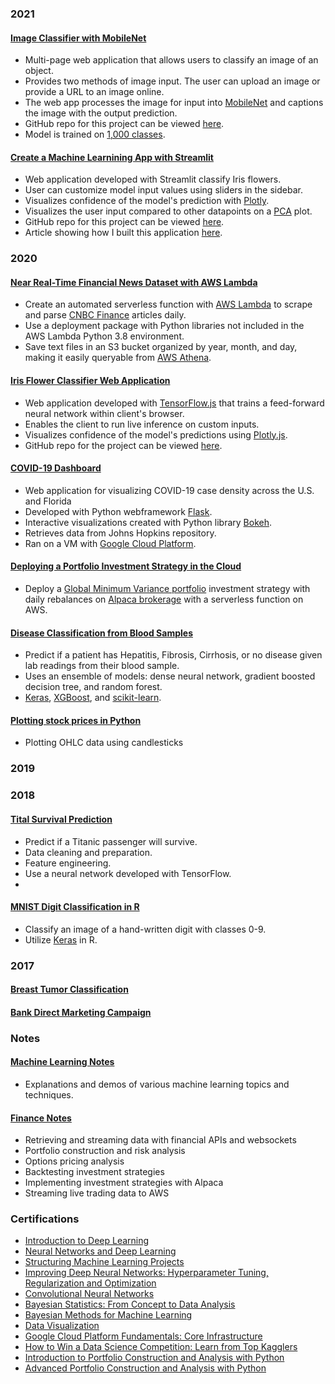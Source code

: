 ### 2021

#### [Image Classifier with MobileNet](https://share.streamlit.io/danokeefe/image-classifier/main/image_app.py)
  - Multi-page web application that allows users to classify an image of an object. 
  - Provides two methods of image input. The user can upload an image or provide a URL to an image online.
  - The web app processes the image for input into [MobileNet](https://arxiv.org/abs/1704.04861) and captions the image with the output prediction.
  - GitHub repo for this project can be viewed [here](https://github.com/DanOKeefe/Image-Classifier/tree/main).
  - Model is trained on [1,000 classes](https://github.com/DanOKeefe/Image-Classifier/blob/main/imagenet_classes.txt).

#### [Create a Machine Learnining App with Streamlit](https://share.streamlit.io/danokeefe/streamlit_iris_classifier/main/iris_app.py)
  - Web application developed with Streamlit classify Iris flowers.
  - User can customize model input values using sliders in the sidebar.
  - Visualizes confidence of the model's prediction with [Plotly](https://plotly.com/python/plotly-express/).
  - Visualizes the user input compared to other datapoints on a [PCA](https://en.wikipedia.org/wiki/Principal_component_analysis) plot.
  - GitHub repo for this project can be viewed [here](https://github.com/DanOKeefe/Streamlit_Iris_Classifier).
  - Article showing how I built this application [here](https://medium.com/geekculture/create-a-machine-learning-web-app-with-streamlit-f28c75f9f40f).

### 2020

#### [Near Real-Time Financial News Dataset with AWS Lambda](https://dantokeefe.medium.com/creating-a-near-real-time-financial-news-dataset-with-aws-lambda-509e2fe53261)
- Create an automated serverless function with [AWS Lambda](https://aws.amazon.com/lambda/) to scrape and parse [CNBC Finance](https://www.cnbc.com/finance/) articles daily.
- Use a deployment package with Python libraries not included in the AWS Lambda Python 3.8 environment.
- Save text files in an S3 bucket organized by year, month, and day, making it easily queryable from [AWS Athena](https://aws.amazon.com/athena/).

#### [Iris Flower Classifier Web Application](https://danokeefe.github.io/iris.html)
- Web application developed with [TensorFlow.js](https://www.tensorflow.org/js) that trains a feed-forward neural network within client's browser.
- Enables the client to run live inference on custom inputs.
- Visualizes confidence of the model's predictions using [Plotly.js](https://plotly.com/javascript/).
- GitHub repo for the project can be viewed [here](https://github.com/DanOKeefe/Iris-Flower-Classifier-TF.jshttps://danokeefe.github.io/iris.html).

#### [COVID-19 Dashboard](https://github.com/DanOKeefe/COVID-19-Dashboard)
- Web application for visualizing COVID-19 case density across the U.S. and Florida
- Developed with Python webframework [Flask](https://flask.palletsprojects.com/en/1.1.x/).
- Interactive visualizations created with Python library [Bokeh](https://bokeh.org/).
- Retrieves data from Johns Hopkins repository.
- Ran on a VM with [Google Cloud Platform](https://cloud.google.com/).

#### [Deploying a Portfolio Investment Strategy in the Cloud](https://dantokeefe.medium.com/deploying-a-portfolio-investment-strategy-in-the-cloud-415ef70ffdfb)
- Deploy a [Global Minimum Variance portfolio](https://faculty.washington.edu/ezivot/econ424/portfolioTheoryMatrix-BEAMER.pdf) investment strategy with daily rebalances on [Alpaca brokerage](https://alpaca.markets/) with a serverless function on AWS.

#### [Disease Classification from Blood Samples](https://danokeefe.github.io/HCV.html)
- Predict if a patient has Hepatitis, Fibrosis, Cirrhosis, or no disease given lab readings from their blood sample.
- Uses an ensemble of models: dense neural network, gradient boosted decision tree, and random forest.
- [Keras](https://keras.io/), [XGBoost](https://xgboost.readthedocs.io/en/latest/python/python_intro.html), and [scikit-learn](https://scikit-learn.org/).

#### [Plotting stock prices in Python](https://dantokeefe.medium.com/plotting-stock-prices-in-python-2b2aafaac5eb)
- Plotting OHLC data using candlesticks

### 2019

### 2018

#### [Tital Survival Prediction](https://github.com/DanOKeefe/TitanicPrediction/blob/master/Titanic_Prediction_v2.ipynb)
- Predict if a Titanic passenger will survive.
- Data cleaning and preparation.
- Feature engineering.
- Use a neural network developed with TensorFlow.
- 
#### [MNIST Digit Classification in R](https://github.com/DanOKeefe/KerasMNIST/blob/master/cnnMNIST.R)
- Classify an image of a hand-written digit with classes 0-9.
- Utilize [Keras](https://keras.rstudio.com/) in R.

### 2017

#### [Breast Tumor Classification](https://github.com/DanOKeefe/BreastTumorClassification/blob/master/BreastCancerNormalizeInputs.ipynb)
#### [Bank Direct Marketing Campaign](https://github.com/DanOKeefe/BankDirectMarketingCampaign/blob/master/BankMarketing.ipynb)

### Notes

#### [Machine Learning Notes](https://danokeefe.github.io/ml_notes.html)
- Explanations and demos of various machine learning topics and techniques.

#### [Finance Notes](https://danokeefe.github.io/finance.html)
- Retrieving and streaming data with financial APIs and websockets
- Portfolio construction and risk analysis
- Options pricing analysis
- Backtesting investment strategies
- Implementing investment strategies with Alpaca
- Streaming live trading data to AWS

### Certifications
- [Introduction to Deep Learning](https://coursera.org/share/bc6828c2a0b3a78b01c0644fb70bdb58)
- [Neural Networks and Deep Learning](https://coursera.org/share/0525e529ea1c810a9892b2567b0a82b4)
- [Structuring Machine Learning Projects](https://coursera.org/share/508b89ec192f089d4e3bac37bbbb690c)
- [Improving Deep Neural Networks: Hyperparameter Tuning, Regularization and Optimization](https://coursera.org/share/81f67f65646f32bfe05e171f25f90f3d)
- [Convolutional Neural Networks](https://coursera.org/share/1852e7fca212c7f0cd456ba1a9d0292b)
- [Bayesian Statistics: From Concept to Data Analysis](https://coursera.org/share/367a2548080bb46179558128d5b53892)
- [Bayesian Methods for Machine Learning](https://coursera.org/share/7cfa6f82e62737ef0dbc58898287a5cc)
- [Data Visualization](https://coursera.org/share/71f11f75306fff0faa5eb6fb05a78b0f)
- [Google Cloud Platform Fundamentals: Core Infrastructure](https://coursera.org/share/3d948d6ade21d6b0dbbf4b0c07fc0171)
- [How to Win a Data Science Competition: Learn from Top Kagglers](https://coursera.org/share/1fc1342d60e64d2c6dca87756e78d639)
- [Introduction to Portfolio Construction and Analysis with Python](https://coursera.org/share/068a2f64c107a37cc575dfdd66ee645b)
- [Advanced Portfolio Construction and Analysis with Python](https://coursera.org/share/f5c2fb4cbb6c22b41fbd6df51ba6dddb)
